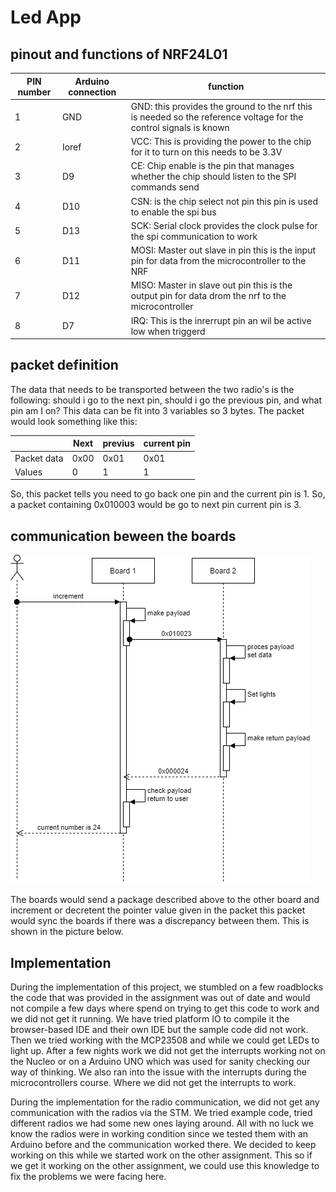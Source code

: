 # Led App

## pinout and functions of NRF24L01

| PIN number | Arduino connection | function                                                                                                          |
|------------|--------------------|-------------------------------------------------------------------------------------------------------------------|
| 1          | GND                | GND: this provides the ground to the nrf this is needed so the reference voltage for the control signals is known |
| 2          | Ioref              | VCC: This is providing the power to the chip for it to turn on this needs to be 3.3V                              |
| 3          | D9                 | CE: Chip enable is the pin that manages whether the chip should listen to the SPI commands send                   |
| 4          | D10                | CSN: is the chip select not pin this pin is used to enable the spi bus                                            |
| 5          | D13                | SCK: Serial clock provides the clock pulse for the spi communication to work                                      |
| 6          | D11                | MOSI: Master out slave in pin this is the input pin for data from the microcontroller to the NRF                  |
| 7          | D12                | MISO: Master in slave out pin this is the output pin for data drom the nrf to the microcontroller                 |
| 8          | D7                 | IRQ: This is the inrerrupt pin an wil be active low when triggerd                                                 |

## packet definition

The data that needs to be transported between the two radio's is the following:
should i go to the next pin, should i go the previous pin, and what pin am I on?
This data can be fit into 3 variables so 3 bytes. The packet would look
something like this:

|             | Next | previus | current pin |
|-------------|------|---------|-------------|
| Packet data | 0x00 | 0x01    | 0x01        |
| Values      | 0    | 1       | 1           |

So, this packet tells you need to go back one pin and the current pin is 1. So,
a packet containing 0x010003 would be go to next pin current pin is 3.

## communication beween the boards

![Diagram for packet flow](img/packet-flow-led-app.png)

The boards would send a package
described above to the other board and increment or decretent the pointer value
given in the packet this packet would sync the boards if there was a discrepancy
between them. This is shown in the picture below.

## Implementation

During the implementation of this project, we stumbled on a few roadblocks the
code that was provided in the assignment was out of date and would not compile a
few days where spend on trying to get this code to work and we did not get it
running. We have tried platform IO to compile it the browser-based IDE and their
own IDE but the sample code did not work. Then we tried working with the
MCP23508 and while we could get LEDs to light up. After a few nights work we did
not get the interrupts working not on the Nucleo or on a Arduino UNO which was
used for sanity checking our way of thinking. We also ran into the issue with
the interrupts during the microcontrollers course. Where we did not get the
interrupts to work.

During the implementation for the radio communication, we did not get any
communication with the radios via the STM. We tried example code, tried
different radios we had some new ones laying around. All with no luck we know
the radios were in working condition since we tested them with an Arduino before
and the communication worked there. We decided to keep working on this while we
started work on the other assignment. This so if we get it working on the other
assignment, we could use this knowledge to fix the problems we were facing here.
